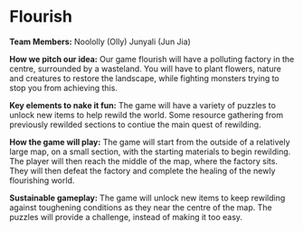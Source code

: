 # Flourish

**Team Members:** Noololly (Olly) Junyali (Jun Jia)

**How we pitch our idea:** Our game flourish will have a polluting factory in the centre, surrounded by a wasteland. You will have to plant flowers, nature and creatures to restore the landscape, while fighting monsters trying to stop you from achieving this.

**Key elements to nake it fun:** The game will have a variety of puzzles to unlock new items to help rewild the world. Some resource gathering from previously rewilded sections to contiue the main quest of rewilding.

**How the game will play:** The game will start from the outside of a relatively large map, on a small section, with the starting materials to begin rewilding. The player will then reach the middle of the map, where the factory sits. They will then defeat the factory and complete the healing of the newly flourishing world.

**Sustainable gameplay:** The game will unlock new items to keep rewilding against toughening conditions as they near the centre of the map. The puzzles will provide a challenge, instead of making it too easy.
